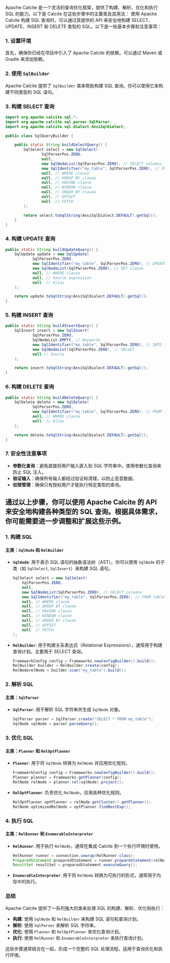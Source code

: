 Apache Calcite 是一个灵活的查询优化框架，提供了构建、解析、优化和执行 SQL 的能力。以下是 Calcite 在这些步骤中的主要类及其用法：
使用 Apache Calcite 构建 SQL 查询时，可以通过其提供的 API 来安全地构建 SELECT、UPDATE、INSERT 和 DELETE 类型的
SQL。以下是一些基本步骤和注意事项：

### 1. 设置环境

首先，确保你已经在项目中引入了 Apache Calcite 的依赖。可以通过 Maven 或 Gradle 来添加依赖。

### 2. 使用 `SqlBuilder`

Apache Calcite 提供了 `SqlBuilder` 类来帮助构建 SQL 查询。你可以使用它来构建不同类型的 SQL 语句。

### 3. 构建 SELECT 查询

```java
import org.apache.calcite.sql.*;
import org.apache.calcite.sql.parser.SqlParser;
import org.apache.calcite.sql.dialect.AnsiSqlDialect;

public class SqlQueryBuilder {

    public static String buildSelectQuery() {
        SqlSelect select = new SqlSelect(
                SqlParserPos.ZERO,
                null,
                new SqlNodeList(SqlParserPos.ZERO), // SELECT columns
                new SqlIdentifier("my_table", SqlParserPos.ZERO), // FROM table
                null, // WHERE clause
                null, // GROUP BY clause
                null, // HAVING clause
                null, // WINDOW clause
                null, // ORDER BY clause
                null, // OFFSET
                null  // FETCH
        );

        return select.toSqlString(AnsiSqlDialect.DEFAULT).getSql();
    }
}
```

### 4. 构建 UPDATE 查询

```java
public static String buildUpdateQuery() {
    SqlUpdate update = new SqlUpdate(
            SqlParserPos.ZERO,
            new SqlIdentifier("my_table", SqlParserPos.ZERO), // UPDATE table
            new SqlNodeList(SqlParserPos.ZERO), // SET clause
            null, // WHERE clause
            null, // Source expression
            null  // Alias
    );

    return update.toSqlString(AnsiSqlDialect.DEFAULT).getSql();
}
```

### 5. 构建 INSERT 查询

```java
public static String buildInsertQuery() {
    SqlInsert insert = new SqlInsert(
            SqlParserPos.ZERO,
            SqlNodeList.EMPTY, // Keywords
            new SqlIdentifier("my_table", SqlParserPos.ZERO), // INTO table
            new SqlNodeList(SqlParserPos.ZERO), // VALUES
            null // Source
    );

    return insert.toSqlString(AnsiSqlDialect.DEFAULT).getSql();
}
```

### 6. 构建 DELETE 查询

```java
public static String buildDeleteQuery() {
    SqlDelete delete = new SqlDelete(
            SqlParserPos.ZERO,
            new SqlIdentifier("my_table", SqlParserPos.ZERO), // FROM table
            null, // WHERE clause
            null  // Alias
    );

    return delete.toSqlString(AnsiSqlDialect.DEFAULT).getSql();
}
```

### 7. 安全性注意事项

- **参数化查询**：避免直接将用户输入嵌入到 SQL 字符串中。使用参数化查询来防止 SQL 注入。
- **验证输入**：确保所有输入都经过验证和清理，以防止恶意数据。
- **权限管理**：确保只有授权用户才能执行特定类型的查询。

通过以上步骤，你可以使用 Apache Calcite 的 API 来安全地构建各种类型的 SQL 查询。根据具体需求，你可能需要进一步调整和扩展这些示例。
---

### 1. 构建 SQL

#### 主类：`SqlNode` 和 `RelBuilder`

- **`SqlNode`**: 用于表示 SQL 语句的抽象语法树（AST）。你可以使用 `SqlNode` 的子类（如 `SqlSelect`, `SqlInsert`）来构建 SQL
  语句。

  ```java
  SqlSelect select = new SqlSelect(
      SqlParserPos.ZERO,
      null,
      new SqlNodeList(SqlParserPos.ZERO), // SELECT columns
      new SqlIdentifier("my_table", SqlParserPos.ZERO), // FROM table
      null, // WHERE clause
      null, // GROUP BY clause
      null, // HAVING clause
      null, // WINDOW clause
      null, // ORDER BY clause
      null, // OFFSET
      null  // FETCH
  );
  ```

- **`RelBuilder`**: 用于构建关系表达式（Relational Expressions），通常用于构建查询计划。主要用于 SELECT 查询。

  ```java
  FrameworkConfig config = Frameworks.newConfigBuilder().build();
  RelBuilder builder = RelBuilder.create(config);
  RelNoderelNode = builder.scan("my_table").build();
  ```

### 2. 解析 SQL

#### 主类：`SqlParser`

- **`SqlParser`**: 用于解析 SQL 字符串并生成 `SqlNode` 对象。

  ```java
  SqlParser parser = SqlParser.create("SELECT * FROM my_table");
  SqlNode sqlNode = parser.parseQuery();
  ```

### 3. 优化 SQL

#### 主类：`Planner` 和 `RelOptPlanner`

- **`Planner`**: 用于将 `SqlNode` 转换为 `RelNode` 并应用优化规则。

  ```java
  FrameworkConfig config = Frameworks.newConfigBuilder().build();
  Planner planner = Frameworks.getPlanner(config);
  RelNode relNode = planner.rel(sqlNode).project();
  ```

- **`RelOptPlanner`**: 负责优化 `RelNode`，应用各种优化规则。

  ```java
  RelOptPlanner optPlanner = relNode.getCluster().getPlanner();
  RelNode optimizedRelNode = optPlanner.findBestExp();
  ```

### 4. 执行 SQL

#### 主类：`RelRunner` 和 `EnumerableInterpreter`

- **`RelRunner`**: 用于执行 `RelNode`，通常在集成 Calcite 到一个执行环境时使用。

  ```java
  RelRunner runner = connection.unwrap(RelRunner.class);
  PreparedStatement preparedStatement = runner.prepareStatement(relNode);
  ResultSet resultSet = preparedStatement.executeQuery();
  ```

- **`EnumerableInterpreter`**: 用于将 `RelNode` 转换为可执行的形式，通常用于内存中的执行。

### 总结

Apache Calcite 提供了一系列强大的类来处理 SQL 的构建、解析、优化和执行：

- **构建**: 使用 `SqlNode` 和 `RelBuilder` 来构建 SQL 语句和查询计划。
- **解析**: 使用 `SqlParser` 来解析 SQL 字符串。
- **优化**: 使用 `Planner` 和 `RelOptPlanner` 来优化查询计划。
- **执行**: 使用 `RelRunner` 和 `EnumerableInterpreter` 来执行查询计划。

这些步骤通常结合在一起，形成一个完整的 SQL 处理流程，适用于查询优化和执行环境。